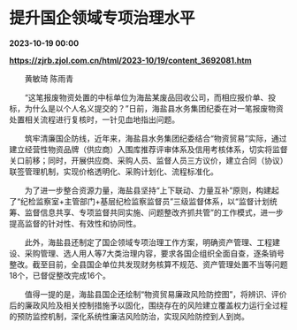# 提升国企领域专项治理水平

**2023-10-19 00:00**

**https://zjrb.zjol.com.cn/html/2023-10/19/content_3692081.htm**

　　黄敏琦 陈雨青

　　“这笔报废物资处置的中标单位为海盐某废品回收公司，而相应报价单、投标，为什么是以个人名义提交的？”日前，海盐县水务集团纪委在对一笔报废物资处置相关流程进行复核时，一针见血地指出问题。

　　筑牢清廉国企防线，近年来，海盐县水务集团纪委结合“物资贸易”实际，通过建立经营性物资品牌（供应商）入围库推荐评审体系及信用考核体系，切实将监督关口前移；同时，开展供应商、采购人员、监督人员三方议价，建立合同（协议）联签管理机制，实现价格透明化、采购计划化、流程标准化。

　　为了进一步整合资源力量，海盐县坚持“上下联动、力量互补”原则，构建起了“纪检监察室+主管部门+基层纪检监察监督员”三级监督体系，以“监督计划统筹、监督信息共享、专项监督共同实施、问题整改齐抓共管”的工作模式，进一步提高监督的针对性、有效性和协同性。

　　此外，海盐县还制定了国企领域专项治理工作方案，明确资产管理、工程建设、采购管理、选人用人等7大类治理内容，要求各国企组织全面自查，逐条销号整改。截至目前，全县国企单位共发现财务核算不规范、资产管理处置不当等问题18个，已督促整改完成16个。

　　值得一提的是，海盐县国企还绘制“物资贸易廉政风险防控图”，将辨识、评价后的廉政风险及相关控制措施予以固化，围绕存在的风险建立覆盖权力运行全过程的预防监控机制，深化系统性廉洁风险防治，实现风险防控到人到岗。